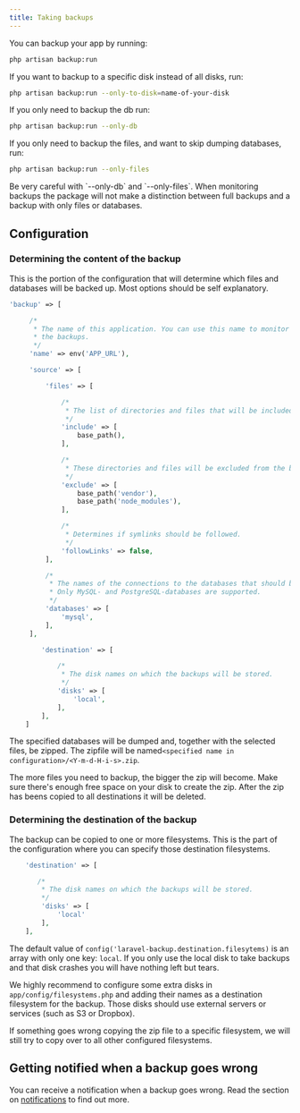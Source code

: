 ```yaml
---
title: Taking backups
---
```


You can backup your app by running:

```bash
php artisan backup:run
```

If you want to backup to a specific disk instead of all disks, run:

```bash
php artisan backup:run --only-to-disk=name-of-your-disk
```

If you only need to backup the db run:

```bash
php artisan backup:run --only-db
```

If you only need to backup the files, and want to skip dumping databases, run:

```bash
php artisan backup:run --only-files
```

<div class="alert -warning">
Be very careful with `--only-db` and `--only-files`. When monitoring backups the package will not make
a distinction between full backups and a backup with only files or databases.
</div>


## Configuration

### Determining the content of the backup

This is the portion of the configuration that will determine which files and databases will be backed up. Most options should be self explanatory.

```php
'backup' => [

     /*
      * The name of this application. You can use this name to monitor
      * the backups.
      */
     'name' => env('APP_URL'),

     'source' => [

         'files' => [

             /*
              * The list of directories and files that will be included in the backup.
              */
             'include' => [
                 base_path(),
             ],

             /*
              * These directories and files will be excluded from the backup.
              */
             'exclude' => [
                 base_path('vendor'),
                 base_path('node_modules'),
             ],

             /*
              * Determines if symlinks should be followed.
              */
             'followLinks' => false,
         ],

         /*
          * The names of the connections to the databases that should be backed up
          * Only MySQL- and PostgreSQL-databases are supported.
          */
         'databases' => [
             'mysql',
         ],
     ],

        'destination' => [

            /*
             * The disk names on which the backups will be stored.
             */
            'disks' => [
                'local',
            ],
        ],
    ]
```

The specified databases will be dumped and, together with the selected files, be zipped. The zipfile will be named`<specified name in configuration>/<Y-m-d-H-i-s>.zip`.
 
The more files you need to backup, the bigger the zip will become. Make sure there's enough free space on your disk to create the zip. After the zip has beens copied to all destinations it will be deleted.
 
### Determining the destination of the backup

The backup can be copied to one or more filesystems. This is the part of the configuration where you can specify those destination filesystems.

```php
    'destination' => [

       /*
        * The disk names on which the backups will be stored. 
        */
        'disks' => [
            'local'
        ],
    ],
```

The default value of `config('laravel-backup.destination.filesytems)` is an array with only one key: `local`. If you only use the local disk to take backups and that disk crashes you will have nothing left but tears.

We highly recommend to configure some extra disks in `app/config/filesystems.php` and adding their names as a destination filesystem for the backup. Those disks should use external servers or services (such as S3 or Dropbox).

If something goes wrong copying the zip file to a specific filesystem, we will still try to copy over to all other configured filesystems.

## Getting notified when a backup goes wrong

You can receive a notification when a backup goes wrong. Read
the section on [notifications](/laravel-backup/v4/sending-notifications/overview) to find out more.
